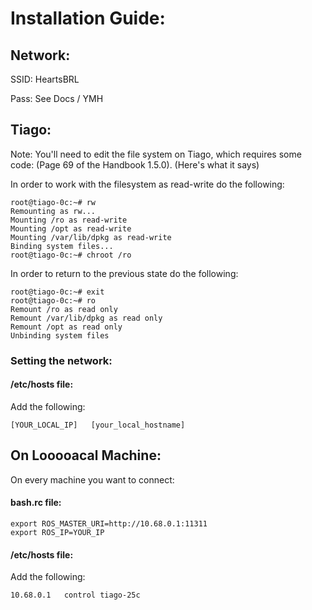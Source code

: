 # Installation Guide:

## Network:

SSID: HeartsBRL

Pass: See Docs / YMH

## Tiago:

Note: You'll need to edit the file system on Tiago, which requires some code: (Page 69 of the Handbook 1.5.0).
(Here's what it says)

In order to work with the filesystem as read-write do the following:
```
root@tiago-0c:~# rw
Remounting as rw...
Mounting /ro as read-write
Mounting /opt as read-write
Mounting /var/lib/dpkg as read-write
Binding system files...
root@tiago-0c:~# chroot /ro
```

In order to return to the previous state do the following:
```
root@tiago-0c:~# exit
root@tiago-0c:~# ro
Remount /ro as read only
Remount /var/lib/dpkg as read only
Remount /opt as read only
Unbinding system files
```

### Setting the network:


#### /etc/hosts file:
Add the following:

```
[YOUR_LOCAL_IP]   [your_local_hostname]
```

## On Looooacal Machine:

On every machine you want to connect:

#### bash.rc file:
```
export ROS_MASTER_URI=http://10.68.0.1:11311
export ROS_IP=YOUR_IP
```

#### /etc/hosts file:

Add the following:
```
10.68.0.1   control tiago-25c
```
